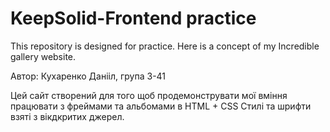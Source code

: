 # KeepSolid-Frontend practice

This repository is designed for practice. Here is a concept of my Incredible gallery website.

Автор: Кухаренко Данііл, група З-41

Цей сайт створений для того щоб продемонструвати мої вміння працювати з фреймами та альбомами в HTML + CSS
 Стилі та шрифти взяті з вікдкритих джерел.
